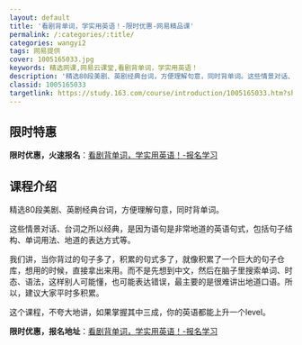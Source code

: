 ```yaml
---
layout: default
title: '看剧背单词，学实用英语！-限时优惠-网易精品课'
permalink: /:categories/:title/
categories: wangyi2
tags: 网易提供
cover: 1005165033.jpg
keywords: 精选网课,网易云课堂,看剧背单词，学实用英语！
description: '精选80段美剧、英剧经典台词，方便理解句意，同时背单词。这些情景对话、台词之所以经典，是因为语句是非常地道的英语句式，包'
classid: 1005165033
targetlink: https://study.163.com/course/introduction/1005165033.htm?share=1&shareId=1025206652&utm_campaign=share&utm_medium=iphoneShare&utm_source=&utm_u=1025206652
---
```


## 限时特惠

**限时优惠，火速报名**：[看剧背单词，学实用英语！-报名学习](https://study.163.com/course/introduction/1005165033.htm?share=1&shareId=1025206652&utm_campaign=share&utm_medium=iphoneShare&utm_source=&utm_u=1025206652)

## 课程介绍

精选80段美剧、英剧经典台词，方便理解句意，同时背单词。



这些情景对话、台词之所以经典，是因为语句是非常地道的英语句式，包括句子结构、单词用法、地道的表达方式等。



我们讲，当你背过的句子多了，积累的句式多了，就像积累了一个巨大的句子仓库，想用的时候，直接拿出来用。而不是先想到中文，然后在脑子里搜索单词、时态、语法，这样别人可能懂，也可能表达错误，最主要的是很难讲出地道口语。所以，建议大家平时多积累。



这个课程，不夸大地讲，如果掌握其中三成，你的英语都能上升一个level。

**限时优惠，报名地址**：[看剧背单词，学实用英语！-报名学习](https://study.163.com/course/introduction/1005165033.htm?share=1&shareId=1025206652&utm_campaign=share&utm_medium=iphoneShare&utm_source=&utm_u=1025206652)

